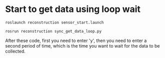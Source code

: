 

# Start to get data using loop wait

```
roslaunch reconstruction sensor_start.launch 

rosrun reconstruction sync_get_data_loop.py 
```

After these code, first you need to enter 'y', then you need to enter a second period of time, which is the time you want to wait for the data to be collected.


